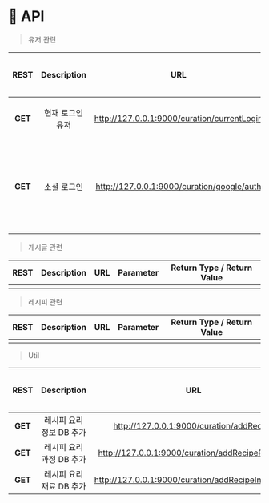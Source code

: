 # 📃 API

> 유저 관련

|REST|Description|URL|Parameter|Return Type / Return Value|
|:------:|:------:|:---:|:---:|:----:|
|**GET**|현재 로그인 유저|http://127.0.0.1:9000/curation/currentLogin||String: name<br>String: email|
|**GET**|소셜 로그인|http://127.0.0.1:9000/curation/google/auth|code|Int: code<br>String: message<br>Boolean: check<br>String: email<br>String: name|

> 게시글 관련

|REST|Description|URL|Parameter|Return Type / Return Value|
|:------:|:------:|:---:|:---:|:----:|
||||||

> 레시피 관련

|REST|Description|URL|Parameter|Return Type / Return Value|
|:------:|:------:|:---:|:---:|:----:|
||||||

> Util

|REST|Description|URL|Parameter|Return Type / Return Value|
|:------:|:------:|:---:|:---:|:----:|
|**GET**|레시피 요리정보 DB 추가|http://127.0.0.1:9000/curation/addRecipe|||
|**GET**|레시피 요리과정 DB 추가|http://127.0.0.1:9000/curation/addRecipeProcess|||
|**GET**|레시피 요리재료 DB 추가|http://127.0.0.1:9000/curation/addRecipeIngredient|||
